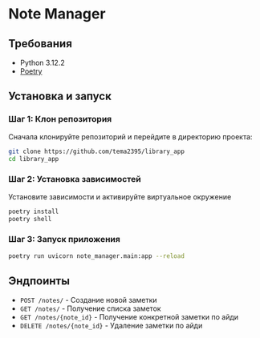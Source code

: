 # Note Manager


## Требования

- Python 3.12.2
- [Poetry](https://python-poetry.org/docs/#installation)

## Установка и запуск

### Шаг 1: Клон репозитория


Сначала клонируйте репозиторий и перейдите в директорию проекта:

```sh
git clone https://github.com/tema2395/library_app
cd library_app
```


### Шаг 2: Установка зависимостей

Установите зависимости и активируйте виртуальное окружение

```sh
poetry install
poetry shell
```

### Шаг 3: Запуск приложения

```sh
poetry run uvicorn note_manager.main:app --reload
```
## Эндпоинты

- `POST /notes/` - Создание новой заметки
- `GET /notes/` - Получение списка заметок
- `GET /notes/{note_id}` - Получение конкретной заметки по айди
- `DELETE /notes/{note_id}` -  Удаление заметки по айди